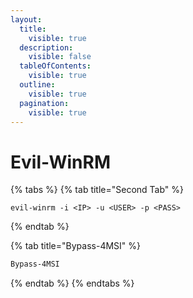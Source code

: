 ```yaml
---
layout:
  title:
    visible: true
  description:
    visible: false
  tableOfContents:
    visible: true
  outline:
    visible: true
  pagination:
    visible: true
---
```


# Evil-WinRM



{% tabs %}
{% tab title="Second Tab" %}
```
evil-winrm -i <IP> -u <USER> -p <PASS>
```
{% endtab %}

{% tab title="Bypass-4MSI" %}
```powershell
Bypass-4MSI
```
{% endtab %}
{% endtabs %}
